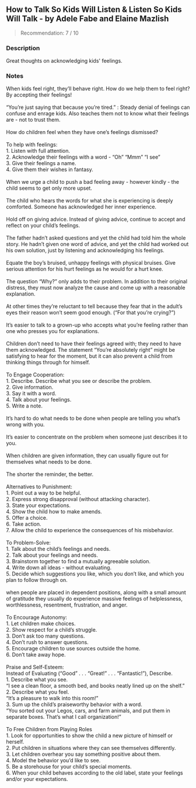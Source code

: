 ## How to Talk So Kids Will Listen & Listen So Kids Will Talk - by Adele Fabe and Elaine Mazlish
> Recommendation: 7 / 10
    
### Description
Great thoughts on acknowledging kids' feelings.
    
### Notes
When kids feel right, they’ll behave right. How do we help them to feel right? By accepting their feelings!<br>
<br>
“You’re just saying that because you’re tired.” : Steady denial of feelings can confuse and enrage kids. Also teaches them not to know what their feelings are - not to trust them.<br>
<br>
How do children feel when they have one’s feelings dismissed?<br>
<br>
To help with feelings:<br>
	1. Listen with full attention.<br>
	2. Acknowledge their feelings with a word - “Oh” “Mmm” “I see”<br>
	3. Give their feelings a name.<br>
	4. Give them their wishes in fantasy.<br>
<br>
When we urge a child to push a bad feeling away -  however kindly - the child seems to get only more upset.<br>
<br>
The child who hears the words for what she is experiencing is deeply comforted. Someone has acknowledged her inner experience.<br>
<br>
Hold off on giving advice.  Instead of giving advice, continue to accept and reflect on your child’s feelings.<br>
<br>
The father hadn’t asked questions and yet the child had told him the whole story. He hadn’t given one word of advice, and yet the child had worked out his own solution, just by listening and acknowledging his feelings.<br>
<br>
Equate the boy’s bruised, unhappy feelings with physical bruises.  Give serious attention for his hurt feelings as he would for a hurt knee.<br>
<br>
The question “Why?” only adds to their problem. In addition to their original distress, they must now analyze the cause and come up with a reasonable explanation.<br>
<br>
At other times they’re reluctant to tell because they fear that in the adult’s eyes their reason won’t seem good enough. (“For that you’re crying?”)<br>
<br>
It’s easier to talk to a grown-up who accepts what you’re feeling rather than one who presses you for explanations.<br>
<br>
Children don’t need to have their feelings agreed with; they need to have them acknowledged. The statement “You’re absolutely right” might be satisfying to hear for the moment, but it can also prevent a child from thinking things through for himself.<br>
<br>
To Engage Cooperation:<br>
	1. Describe. Describe what you see or describe the problem.<br>
	2. Give information.<br>
	3. Say it with a word.<br>
	4. Talk about your feelings.<br>
	5. Write a note.<br>
<br>
It’s hard to do what needs to be done when people are telling you what’s wrong with you.<br>
<br>
It’s easier to concentrate on the problem when someone just describes it to you.<br>
<br>
When children are given information, they can usually figure out for themselves what needs to be done.<br>
<br>
The shorter the reminder, the better.<br>
<br>
Alternatives to Punishment:<br>
	1. Point out a way to be helpful.<br>
	2. Express strong disapproval (without attacking character).<br>
	3. State your expectations.<br>
	4. Show the child how to make amends.<br>
	5. Offer a choice.<br>
	6. Take action.<br>
	7. Allow the child to experience the consequences of his misbehavior.<br>
<br>
To Problem-Solve:<br>
	1. Talk about the child’s feelings and needs.<br>
	2. Talk about your feelings and needs.<br>
	3. Brainstorm together to find a mutually agreeable solution.<br>
	4. Write down all ideas - without evaluating.<br>
	5. Decide which suggestions you like, which you don’t like, and which you plan to follow through on.<br>
<br>
when people are placed in dependent positions, along with a small amount of gratitude they usually do experience massive feelings of helplessness, worthlessness, resentment, frustration, and anger.<br>
<br>
To Encourage Autonomy:<br>
	1. Let children make choices.<br>
	2. Show respect for a child’s struggle.<br>
	3. Don’t ask too many questions.<br>
	4. Don’t rush to answer questions.<br>
	5. Encourage children to use sources outside the home.<br>
	6. Don’t take away hope.<br>
<br>
Praise and Self-Esteem:<br>
Instead of Evaluating (“Good” . . . “Great!” . . . “Fantastic!”), Describe.<br>
	1. Describe what you see.<br>
		“I see a clean floor, a smooth bed, and books neatly lined up on the shelf.”<br>
	2. Describe what you feel.<br>
		“It’s a pleasure to walk into this room!”<br>
	3. Sum up the child’s praiseworthy behavior with a word.<br>
		“You sorted out your Legos, cars, and farm animals, and put them in separate boxes. That’s what I call organization!”<br>
<br>
To Free Children from Playing Roles<br>
	1. Look for opportunities to show the child a new picture of himself or herself.<br>
	2. Put children in situations where they can see themselves differently.<br>
	3. Let children overhear you say something positive about them.<br>
	4. Model the behavior you’d like to see.<br>
	5. Be a storehouse for your child’s special moments.<br>
	6. When your child behaves according to the old label, state your feelings and/or your expectations.
